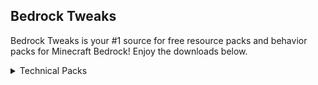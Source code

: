 <script async defer src="buttons.js"></script>
## Bedrock Tweaks

Bedrock Tweaks is your #1 source for free resource packs and behavior packs for Minecraft Bedrock! Enjoy the downloads below.

<link rel="stylesheet" href="{{ '/assets/css/style.css?v=' | append: site.github.build_revision | relative_url }}">
<details close>
<summary>Technical Packs</summary>
<br>
Download Button:<br>
<a class="github-button" href="https://www.google.com" data-icon="octicon-download" data-size="large" aria-label="Download">Download</a>
<br><br>
</details>

